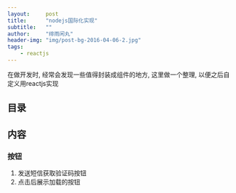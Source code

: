 ```yaml
---
layout:     post
title:      "nodejs国际化实现"
subtitle:   ""
author:     "绯雨闲丸"
header-img: "img/post-bg-2016-04-06-2.jpg"
tags:
    - reactjs
---
```


在做开发时, 经常会发现一些值得封装成组件的地方, 这里做一个整理, 以便之后自定义用reactjs实现

## 目录

## 内容

### 按钮
1. 发送短信获取验证码按钮
2. 点击后展示加载的按钮


